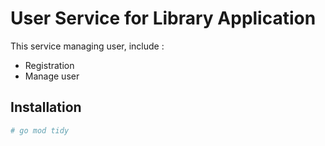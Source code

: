 # User Service for Library Application

This service managing user, include :
- Registration
- Manage user

## Installation

```bash
# go mod tidy